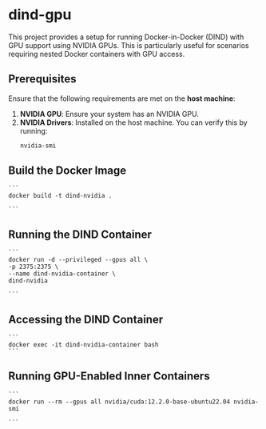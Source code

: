 # dind-gpu

This project provides a setup for running Docker-in-Docker (DIND) with GPU support using NVIDIA GPUs. This is particularly useful for scenarios requiring nested Docker containers with GPU access.

## Prerequisites

Ensure that the following requirements are met on the **host machine**:

1. **NVIDIA GPU**: Ensure your system has an NVIDIA GPU.
2. **NVIDIA Drivers**: Installed on the host machine. You can verify this by running:
   ```bash
   nvidia-smi
    ```

## Build the Docker Image

    ```
    docker build -t dind-nvidia .

    ```

## Running the DIND Container

    ```
    docker run -d --privileged --gpus all \
    -p 2375:2375 \
    --name dind-nvidia-container \
    dind-nvidia

    ```

## Accessing the DIND Container
    ```
    docker exec -it dind-nvidia-container bash
    ```

## Running GPU-Enabled Inner Containers
    ```
    docker run --rm --gpus all nvidia/cuda:12.2.0-base-ubuntu22.04 nvidia-smi

    ```